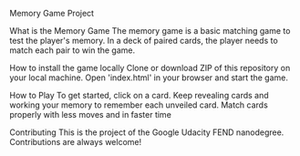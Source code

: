 Memory Game Project

What is the Memory Game
The memory game is a basic matching game to test the player's memory. In a deck of paired cards, the player needs to match each pair to win the game.

How to install the game locally
Clone or download ZIP of this repository on your local machine. Open 'index.html' in your browser and start the game.

How to Play
To get started, click on a card. Keep revealing cards and working your memory to remember each unveiled card. Match cards properly with less moves and in faster time

Contributing
This is the project of the Google Udacity FEND nanodegree. Contributions are always welcome!
